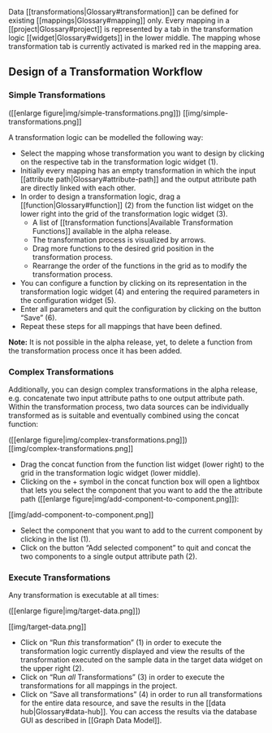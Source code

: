 Data [[transformations|Glossary#transformation]] can be defined for existing [[mappings|Glossary#mapping]] only. Every mapping in a [[project|Glossary#project]] is represented by a tab in the transformation logic [[widget|Glossary#widgets]] in the lower middle. The mapping whose transformation tab is currently activated is marked red in the mapping area.

## Design of a Transformation Workflow
### Simple Transformations

([[enlarge figure|img/simple-transformations.png]])	
[[img/simple-transformations.png]]

A transformation logic can be modelled the following way:

* Select the mapping whose transformation you want to design by clicking on the respective tab in the transformation logic widget (1).
* Initially every mapping has an empty transformation in which the input [[attribute path|Glossary#attribute-path]] and the output attribute path are directly linked with each other.
* In order to design a transformation logic, drag a [[function|Glossary#function]] (2) from the  function list widget on the lower right into the grid of the transformation logic widget (3).
  * A list of [[transformation functions|Available Transformation Functions]] available in the alpha release.
  * The transformation process is visualized by arrows.
  * Drag more functions to the desired grid position in the transformation process.
  * Rearrange the order of the functions in the grid as to modify the transformation process.
* You can configure a function by clicking on its representation in the transformation logic widget (4) and entering the required parameters in the configuration widget (5).
* Enter all parameters and quit the configuration by clicking on the button “Save” (6).
* Repeat these steps for all mappings that have been defined.

__Note:__ It is not possible in the alpha release, yet, to delete a function from the transformation process once it has been added.


### Complex Transformations

Additionally, you can design complex transformations in the alpha release, e.g. concatenate two input attribute paths to one output attribute path. Within the transformation process, two data sources can be individually transformed as is suitable and eventually combined using the concat function:

([[enlarge figure|img/complex-transformations.png]])	
[[img/complex-transformations.png]]

* Drag the concat function from the function list widget (lower right) to the grid in the transformation logic widget  (lower middle).
* Clicking on the + symbol in the concat function box will open a lightbox that lets you select the component that you want to add the the attribute path ([[enlarge figure|img/add-component-to-component.png]]):

[[img/add-component-to-component.png]]
* Select the component that you want to add to the current component by clicking in the list (1).
* Click on the button “Add selected component” to quit and concat the two components to a single output attribute path (2).


### Execute Transformations

Any transformation is executable at all times:

([[enlarge figure|img/target-data.png]])

[[img/target-data.png]]

* Click on “Run _this_ transformation” (1) in order to execute the transformation logic currently displayed and view the results of the transformation executed on the sample data in the target data widget on the upper right (2).
* Click on “Run _all_ Transformations” (3) in order to execute the transformations for all mappings in the project.
* Click on “Save all transformations” (4) in order to run all transformations for the entire data resource, and save the results in the [[data hub|Glossary#data-hub]]. You can access the results via the database GUI as described in [[Graph Data Model]].

